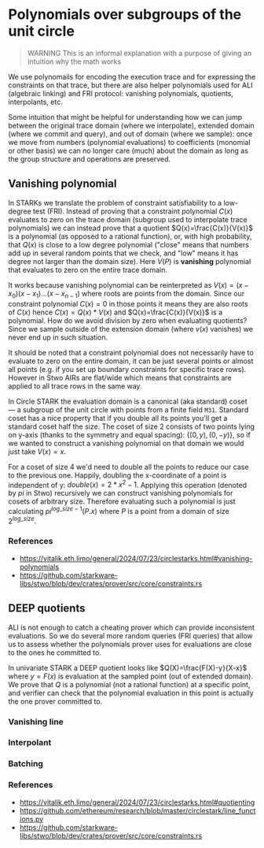 # Polynomials over subgroups of the unit circle

> WARNING
> This is an informal explanation with a purpose of giving an intuition why the math works

We use polynomails for encoding the execution trace and for expressing the constraints on that trace, but there are also helper polynomials used for ALI (algebraic linking) and FRI protocol: vanishing polynomials, quotients, interpolants, etc.

Some intuition that might be helpful for understanding how we can jump between the original trace domain (where we interpolate), extended domain (where we commit and query), and out of domain (where we sample): once we move from numbers (polynomial evaluations) to coefficients (monomial or other basis) we can no longer care (much) about the domain as long as the group structure and operations are preserved.

## Vanishing polynomial

In STARKs we translate the problem of constraint satisfiability to a low-degree test (FRI). Instead of proving that a constraint polynomial $C(x)$ evaluates to zero on the trace domain (subgroup used to interpolate trace polynomials) we can instead prove that a quotient $Q(x)=\frac{C(x)}{V(x)}$ is a polynomial (as opposed to a rational function), or, with high probability, that $Q(x)$ is close to a low degree polynomial ("close" means that numbers add up in several random points that we check, and "low" means it has degree not larger than the domain size). Here $V(P)$ is __vanishing__ polynomial that evaluates to zero on the entire trace domain.

It works because vanishing polynomial can be reinterpreted as $V(x)=(x-x_0)(x-x_1)\dots(x-x_{n-1})$ where roots are points from the domain. Since our constraint polynomial $C(x)=0$ in those points it means they are also roots of $C(x)$ hence $C(x)=Q(x)*V(x)$ and $Q(x)=\frac{C(x)}{V(x)}$ is a polynomial. How do we avoid division by zero when evaluating quotients? Since we sample outside of the extension domain (where $v(x)$ vanishes) we never end up in such situation.

It should be noted that a constraint polynomial does not necessarily have to evaluate to zero on the entire domain, it can be just several points or almost all points (e.g. if you set up boundary constraints for specific trace rows). However in Stwo AIRs are flat/wide which means that constraints are applied to all trace rows in the same way.

In Circle STARK the evaluation domain is a canonical (aka standard) coset — a subgroup of the unit circle with points from a finite field `M31`. Standard coset has a nice property that if you double all its points you'll get a standard coset half the size. The coset of size 2 consists of two points lying on y-axis (thanks to the symmetry and equal spacing): $\{(0, y), (0, -y)\}$, so if we wanted to construct a vanishing polynomial on that domain we would just take $V(x) = x$.

For a coset of size 4 we'd need to double all the points to reduce our case to the previous one. Happily, doubling the x-coordinate of a point is independent of y: $double(x) = 2*x^2 - 1$. Applying this operation (denoted by $pi$ in Stwo) recursively we can construct vanishing polynomials for cosets of arbitrary size. Therefore evaluating such a polynomial is just calculating $pi^{log\_size - 1}(P.x)$ where $P$ is a point from a domain of size $2^{log\_size}$.

### References

- https://vitalik.eth.limo/general/2024/07/23/circlestarks.html#vanishing-polynomials
- https://github.com/starkware-libs/stwo/blob/dev/crates/prover/src/core/constraints.rs

## DEEP quotients

ALI is not enough to catch a cheating prover which can provide inconsistent evaluations. So we do several more random queries (FRI queries) that allow us to assess whether the polynomials prover uses for evaluations are close to the ones he committed to.

In univariate STARK a DEEP quotient looks like $Q(X)=\frac{F(X)-y}{X-x}$ where $y=F(x)$ is evaluation at the sampled point (out of extended domain). We prove that $Q$ is a polynomial (not a rational function) at a specific point, and verifier can check that the polynomial evaluation in this point is actually the one prover committed to.

### Vanishing line


### Interpolant

### Batching


### References

- https://vitalik.eth.limo/general/2024/07/23/circlestarks.html#quotienting
- https://github.com/ethereum/research/blob/master/circlestark/line_functions.py
- https://github.com/starkware-libs/stwo/blob/dev/crates/prover/src/core/constraints.rs
